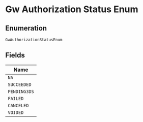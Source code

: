 
# Gw Authorization Status Enum

## Enumeration

`GwAuthorizationStatusEnum`

## Fields

| Name |
|  --- |
| `NA` |
| `SUCCEEDED` |
| `PENDING3DS` |
| `FAILED` |
| `CANCELED` |
| `VOIDED` |

